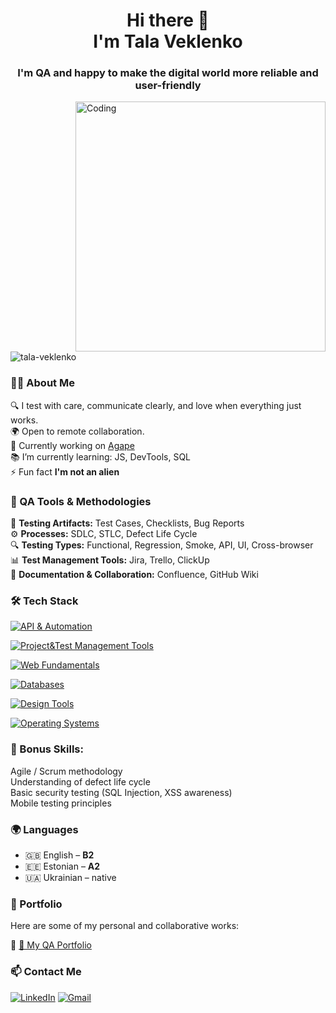 <h1 align="center">Hi there 👋 <br> 
  I'm Tala Veklenko</h1>
<h3 align="center">I'm QA and happy to make the digital world more reliable and user-friendly</h3>

<img align="right" alt="Coding" width="400" src="https://camo.githubusercontent.com/08379040ed04c695c89593ee75845b3bcfd057b7a5c3e945d8dd18fa9d74c33b/68747470733a2f2f6465762d746f2d75706c6f6164732e73332e616d617a6f6e6177732e636f6d2f692f64347476756b6274356d726133376376776b6c6b2e6769663f7261773d74727565">
<p align="left"> <img src="https://komarev.com/ghpvc/?username=tala-veklenko&label=Profile%20views&color=0e75b6&style=flat" alt="tala-veklenko" /> </p

---
### 👩‍💻 About Me

🔍 I test with care, communicate clearly, and love when everything just works.  
🌍 Open to remote collaboration.  
🎯 Currently working on [Agape](https://www.agapeukraine.com/)  
📚 I’m currently learning: JS, DevTools, SQL  
⚡ Fun fact **I'm not an alien**


### 🧰 QA Tools & Methodologies  

🧪 **Testing Artifacts:** Test Cases, Checklists, Bug Reports  
⚙️ **Processes:** SDLC, STLC, Defect Life Cycle  
🔍 **Testing Types:** Functional, Regression, Smoke, API, UI, Cross-browser  
📊 **Test Management Tools:** Jira, Trello, ClickUp  
💬 **Documentation & Collaboration:** Confluence, GitHub Wiki 


### 🛠 Tech Stack
  
[![API & Automation](https://skills.syvixor.com/api/icons?i=postman,swagger,playwright)](https://github.com/syvixor/skills-icons)  

[![Project&Test Management Tools](https://skills.syvixor.com/api/icons?i=jira,trello,clickup,confluence,git,github)](https://github.com/syvixor/skills-icons)  

[![Web Fundamentals](https://skills.syvixor.com/api/icons?i=css3,html,javascript,json)](https://github.com/syvixor/skills-icons)  

[![Databases](https://skills.syvixor.com/api/icons?i=sql,mysql,dbeaver)](https://github.com/syvixor/skills-icons)  

[![Design Tools](https://skills.syvixor.com/api/icons?i=adobeillustrator,adobephotoshop,figma)](https://github.com/syvixor/skills-icons)  

[![Operating Systems](https://skills.syvixor.com/api/icons?i=ios,macos)](https://github.com/syvixor/skills-icons)


### 🚀 Bonus Skills:
Agile / Scrum methodology <br>
Understanding of defect life cycle <br>
Basic security testing (SQL Injection, XSS awareness) <br>
Mobile testing principles <br>


### 🌍 Languages
- 🇬🇧 English – **B2**  
- 🇪🇪 Estonian – **A2**  
- 🇺🇦 Ukrainian – native   


### 💼 Portfolio

Here are some of my personal and collaborative works:

🔗 [📁 My QA Portfolio](https://github.com/Tala-Veklenko/Portfolio)


### 📫 Contact Me

[![LinkedIn](https://skills.syvixor.com/api/icons?i=linkedin)](https://linkedin.com/in/tala-veklenko)
[![Gmail](https://skills.syvixor.com/api/icons?i=gmail)](mailto:talaveklenko@gmail.com)


